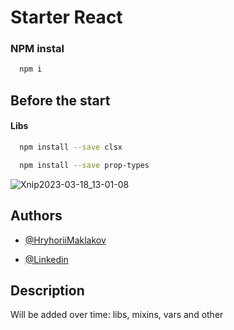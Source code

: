 
# Starter React

### NPM instal
```bash
  npm i
```


## Before the start

#### Libs 

```bash
  npm install --save clsx
```

```bash
  npm install --save prop-types
```

![Xnip2023-03-18_13-01-08](https://user-images.githubusercontent.com/105268946/226105078-e405fd12-3a21-4f6b-acf4-9818d99e71cc.jpg)



## Authors

- [@HryhoriiMaklakov](https://github.com/GregoryMaklakov)

- [@Linkedin](https://www.linkedin.com/in/grigory-maklakov-331a641ba/)
## Description

Will be added over time:  libs, mixins, vars and other

